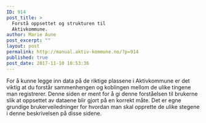 ```yaml
---
ID: 914
post_title: >
  Forstå oppsettet og strukturen til
  Aktivkommune.
author: Marie Aune
post_excerpt: ""
layout: post
permalink: http://manual.aktiv-kommune.no/?p=914
published: true
post_date: 2017-11-10 10:53:36
---
```

For å kunne legge inn data på de riktige plassene i Aktivkommune er det viktig at du forstår sammenhengen og koblingen mellom de ulike tingene man registrerer. Denne siden er ment for å gi denne forståelsen til brukerne slik at oppsettet av dataene blir gjort på en korrekt måte. Det er egne grundige brukerveiledninger for hvordan man skal opprette de ulike stegene i denne beskrivelsen på disse sidene.
